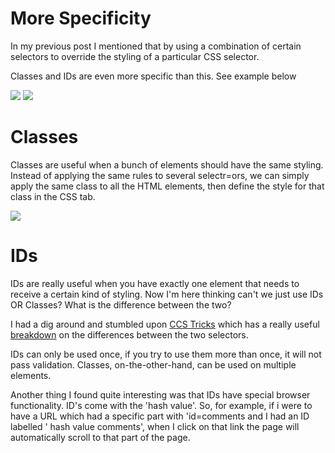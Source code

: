 <html>
<head>
	<title>Classes and IDs</title>
</head>
<body>
<h1>More Specificity</h1>
<p>In my previous post I mentioned that by using a combination of certain selectors to override the styling of a particular CSS selector.</p>
<p>Classes and IDs are even more specific than this. See example below</p>
<img src="https://s3.eu-west-2.amazonaws.com/sallearnstocode.images/Classes+and+IDs.jpeg" />
<img src="https://s3.eu-west-2.amazonaws.com/sallearnstocode.images/Classes+and+ID+CSS+Example.jpeg" />
<h1>Classes</h1>
<p>Classes are useful when a bunch of elements should have the same styling. Instead of applying the same rules to several selectr=ors, we can simply apply the same class to all the HTML elements, then define the style for that class in the CSS tab.</p>
<img src="https://s3.eu-west-2.amazonaws.com/sallearnstocode.images/Class+Explanation.jpeg" />
<h1>IDs</h1>
<p>IDs are really useful when you have exactly one element that needs to receive a certain kind of styling. Now I'm here thinking can't we just use IDs OR Classes? What is the difference between the two?</p>
<p>I had a dig around and stumbled upon <a href="https://css-tricks.com/" target="blank">CCS Tricks</a> which has a really useful <a href="https://css-tricks.com/the-difference-between-id-and-class/" target="blank">breakdown</a> on the differences between the two selectors.</p>
<p>IDs can only be used once, if you try to use them more than once, it will not pass validation. Classes, on-the-other-hand, can be used on multiple elements.</p>
<p>Another thing I found quite interesting was that IDs have special browser functionality. ID's come with the 'hash value'. So, for example, if i were to have a URL which had a specific part with 'id=comments and I had an ID labelled ' hash value comments', when I click on that link the page will automatically scroll to that part of the page.</p>
</body>
</html>
